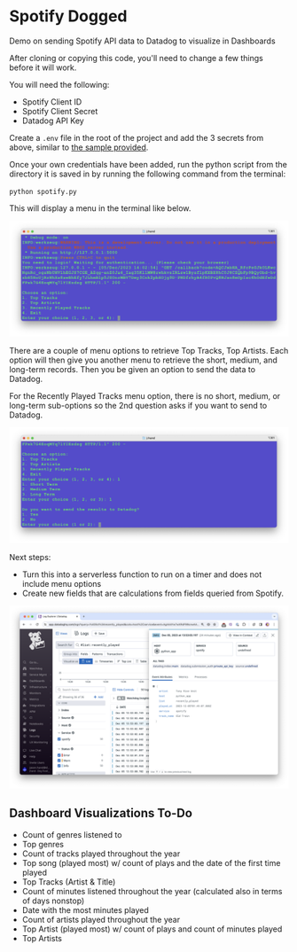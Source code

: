 # Spotify Dogged
Demo on sending Spotify API data to Datadog to visualize in Dashboards

After cloning or copying this code, you'll need to change a few things before it will work.

You will need the following:

- Spotify Client ID
- Spotify Client Secret
- Datadog API Key

Create a `.env` file in the root of the project and add the 3 secrets from above, similar to [the sample provided](sample_env.env).

Once your own credentials have been added, run the python script from the directory it is saved in by running the following command from the terminal: 

`python spotify.py`

This will display a menu in the terminal like below.

![](img/screenshot_1.png)

There are a couple of menu options to retrieve Top Tracks, Top Artists. Each option will then give you another menu to retrieve the short, medium, and long-term records. Then you be given an option to send the data to Datadog. 

For the Recently Played Tracks menu option, there is no short, medium, or long-term sub-options so the 2nd question asks if you want to send to Datadog.

![](img/screenshot_2.png)

Next steps: 

- Turn this into a serverless function to run on a timer and does not include menu options
- Create new fields that are calculations from fields queried from Spotify.

![Datadog Log](img/datadog_log.png)


## Dashboard Visualizations To-Do

- Count of genres listened to
- Top genres
- Count of tracks played throughout the year
- Top song (played most) w/ count of plays and the date of the first time played
- Top Tracks (Artist & Title)
- Count of minutes listened throughout the year (calculated also in terms of days nonstop)
- Date with the most minutes played
- Count of artists played throughout the year
- Top Artist (played most) w/ count of plays and count of minutes played
- Top Artists
